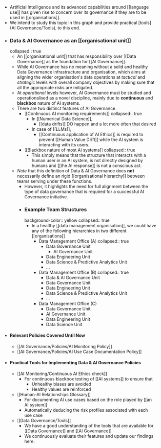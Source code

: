 - Artificial Intelligence and its advanced capabilities around [[language use]] has given rise to concern over its governance if they are to be used in [[organisations]].
- We intend to study this topic in this graph and provide practical [tools](AI Governance/Tools), to this end.
- ### Data & AI Governance as an [[organisational unit]]
  collapsed:: true
	- An [[organisational unit]] that has responsibility over [[Data Governance]] as the foundation for [[AI Governance]].
	- While AI Governance has no meaning without a solid and healthy Data Governance infrastructure and organisation, which aims at aligning the wider organisation's data operations at *tactical* and *strategic* levels with overall company objectives by making sure that all the appropriate risks are mitigated.
	- At *operational* levels however, AI Governance must be studied and operationalised as a novel discipline, mainly due to **continuous** and **blackbox** nature of AI systems.
	- There are two distinct features of AI Governance.
		- [[Continuous AI monitoring requirements]]
		  collapsed:: true
			- In [[Numerical Data Science]],
				- [[data drifts]] DO happen and a lot more often that desired
			- In case of [[LLMs]],
				- [[Continuous application of AI Ethics]] is required to prevent [[Human Value Drift]] while the AI system is interacting with its users.
		- [[Blackbox nature of most AI systems]]
		  collapsed:: true
			- This simply means that the structure that interacts with a human user in an AI system, is not directly designed by humans and [[the AI response]] is not a conscious act.
	- *Note* that this definition of Data & AI Governance does **not** necessarily define an rigid [[organisational hierarchy]] between teams serving under these functions.
		- However, it highlights the need for full alignment between the type of data governance that is required for a successful AI Governance initiative.
		- ### Example Team Structures
		  background-color:: yellow
		  collapsed:: true
			- In a healthy [[data management organisation]], we could have any of the following hierarchies in two different [[organisations]]
				- Data Management Office (A)
				  collapsed:: true
					- Data Governance Unit
						- AI Governance Unit
					- Data Engineering Unit
					- Data Science & Predictive Analytics Unit
					- ...
				- Data Management Office (B)
				  collapsed:: true
					- Data & AI Governance Unit
					- Data Governance Unit
					- Data Engineering Unit
					- Data Science & Predictive Analytics Unit
					- ...
				- Data Management Office (C)
					- Data Governance Unit
					- AI Governance Unit
					- Data Engineering Unit
					- Data Science Unit
- #### Relevant Policies Covered Until Now
	- [[AI Governance/Policies/AI Monitoring Policy]]
	- [[AI Governance/Policies/AI Use Case Documentation Policy]]
- #### Practical Tools for Implementing Data & AI Governance Policies
	- [[AI Monitoring/Continuous AI Ethics check]]
		- For continuous blackbox testing of [[AI systems]] to ensure that
			- Unhealthy biases are avoided
			- Healthy values are reinforced
	- [[Human-AI Relationships Glossary]]
		- For documenting AI use cases based on the role played by [[an AI system]]
		- Automatically deducing the risk profiles associated with each use case
	- [[Data Governance/Tools]]
		- We have a good understanding of the tools that are available for [[Data Governance]] and [[AI Governance]]
		- We continuously evaluate their features and update our findings here.